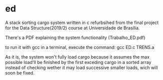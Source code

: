 # ed
A stack sorting cargo system written in c
refurbsihed from the final project for the Data Structure(2019/2) course at Universidade de Brasília.

There's a PDF explaining the system functionality (Trabalho_ED.pdf)

to run it with gcc in a terminal, execute the command:
gcc ED.c TRENS.a


As it is, the system won't fully load cargo because it assumes the max possible load'll be finished by the first exceding cargo in a sorted array instead of checking wether it may load successive smaller loads, wich will soon be fixed.
